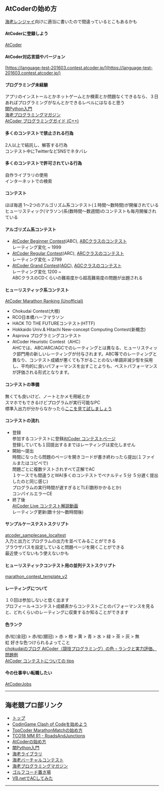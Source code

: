 ## AtCoderの始め方
[海老レンジャイ](https://github.com/ebi-cp/docs/blob/master/README.md)向けに適当に書いたので間違っているとこもあるかも

#### AtCoderに登録しよう
[AtCoder](https://atcoder.jp/?lang=ja)

#### AtCoder対応言語やバージョン
[https://language-test-201603.contest.atcoder.jp/](https://language-test-201603.contest.atcoder.jp/)

#### プログラミング未経験
アプリのインストールとかネットゲームとか検索とか問題なくできるなら、３日あればプログラミングがなんとかできるレベルにはなると思う  
[闇Python入門](https://github.com/ebi-cp/docs/blob/master/dark-pythonista.md)  
[海老プログラミングマガジン](https://github.com/ebi-cp/docs/blob/master/ebi-programming-magazine/README.md)  
[AtCoder プログラミングガイド (C++)](https://atcoder.jp/contests/apg4b?lang=ja)  


#### 多くのコンテストで禁止される行為
2人以上で結託し、解答する行為  
コンテスト中にTwitterなどSNSでネタバレ  

#### 多くのコンテストで許可されている行為
自作ライブラリの使用  
インターネットでの検索  

#### コンテスト
ほぼ毎週 1～2つのアルゴリズム系コンテスト(１時間～数時間)が開催されている  
ヒューリスティック(マラソン)系(数時間～数週間)のコンテストも毎月開催されている  
#### アルゴリズム系コンテスト
- [AtCoder Beginner Contest](https://atcoder.jp/contests/archive?ratedType=1&category=0&keyword=)(ABC), [ABCクラスのコンテスト](https://atcoder.jp/contests/archive?ratedType=1&category=0&keyword=)  
レーティング変化 ~ 1999  
- [AtCoder Regular Contest](https://atcoder.jp/contests/archive?ratedType=2&category=0&keyword=)(ARC), [ARCクラスのコンテスト](https://atcoder.jp/contests/archive?ratedType=2&category=0&keyword=)  
レーティング変化 ~ 2799  
- [AtCoder Grand Contest](https://atcoder.jp/contests/archive?ratedType=3&category=0&keyword=)([AGC](https://www.youtube.com/watch?v=Xh7Uc486SrM&feature=emb_logo)), [AGCクラスのコンテスト](https://atcoder.jp/contests/archive?ratedType=3&category=0&keyword=)  
レーティング変化 1200 ~  
ABCクラスのCDくらいの難易度から超高難易度の問題が出題される  
#### ヒューリスティック系コンテスト  
[AtCoder Marathon Ranking (Unofficial)](https://tomerun.github.io/atcoder_marathon_ranking/index.html)
- Chokudai Contest(大根)
- RCO日本橋ハーフマラソン  
- HACK TO THE FUTUREコンテスト(HTTF)  
- Hokkaido Univ.& Hitachi New-concept Computing Contest(新概念)  
- Asprova プログラミングコンテスト  
- AtCoder Heuristic Contest（AHC）  
AHCでは、ABC/ARC/AGCでのレーティングとは異なる、ヒューリスティック部門用の新しいレーティングが付与されます。ABC等でのレーティングと異なり、コンテスト成績が悪くても下がることのない単調非減少型を採用し、平均的に良いパフォーマンスを出すことよりも、ベストパフォーマンスが評価される形式となります。  

#### コンテストの準備  
無くても良いけど、ノートとかメモ用紙とか  
スマホでもできるけどプログラムが実行可能なPC  
標準入出力が分からなかったら[ここを見て試しましょう](https://atcoder.jp/contests/practice/tasks/practice_1)

#### コンテストの流れ
- 登録  
参加するコンテストに登録[AtCoder コンテストページ](https://atcoder.jp/contests/)  
登録していても１回提出するまではレーティングは変化しません
- 開始～提出  
時間になったら問題のページを開きコードが書き終わったら提出(１ファイルまたはコピペで)  
問題ごとに複数テストされすべて正解でAC  
１ケースでも間違うとWA(多くのコンテストでペナルティ５分 ５分遅く提出したのと同じ感じ)  
プログラムの実行時間が遅すぎるとTLE(数秒かかるとか)  
コンパイルエラーCE  
- 終了後  
[AtCoder Live コンテスト解説動画](https://www.youtube.com/channel/UCtG3StnbhxHxXfE6Q4cPZwQ)  
レーティング更新(数十分～数時間後)

#### サンプルケーステストスクリプト
[atcoder_samplecase_localtest](https://github.com/ebicochineal/atcoder_samplecase_localtest)  
入力と出力とプログラムの出力を並べてみることができる  
ブラウザパスを設定していると問題ページを開くことができる  
最近使ってないもう使えないかも  
#### ヒューリスティックコンテスト用の並列テストスクリプト
[marathon_contest_template_v2](https://github.com/ebicochineal/marathon_match/tree/master/marathon_contest_template_v2)  

#### レーティングについて
１０回は参加しないと低く出ます  
プロフィール->コンテスト成績表からコンテストごとのパフォーマンスを見ると、どれくらいのレーティングに収束するか知ることができます  
#### 色ランク  
赤/虹(金冠) > 赤/虹(銀冠) > 赤 > 橙 > 黄 > 青 > 水 > 緑 > 茶 > 灰 > 無  
虹 好きな色つけられるよってこと  
[chokudaiのブログ AtCoder（競技プログラミング）の色・ランクと実力評価、問題例](http://chokudai.hatenablog.com/entry/2019/02/11/155904)  
[AtCoder コンテストについての tips](https://qiita.com/drken/items/8a6f139158cde8a61dce)


#### 今の仕事辛い転職したい
[AtCoderJobs](https://jobs.atcoder.jp/)  

---
## 海老競プロ部リンク
- [トップ](https://github.com/ebi-cp/docs/blob/master/README.md)
- [CodinGame Clash of Codeを始めよう](https://github.com/ebi-cp/docs/blob/master/start-codingame-clashofcode.md)
- [TopCoder MarathonMatchの始め方](https://github.com/ebi-cp/docs/blob/master/start-topcoder-marathon-match.md)
- [TCO18 MM R1 - RoadsAndJunctions](https://github.com/ebi-cp/docs/blob/master/TopCoderMM/RoadsAndJunctions.md)
- [AtCoderの始め方](https://github.com/ebi-cp/docs/blob/master/start-atcoder.md)
- [闇Python入門](https://github.com/ebi-cp/docs/blob/master/dark-pythonista.md)
- [海老ライブラリ](https://github.com/ebi-cp/docs/tree/master/library)
- [海老バーチャルコンテスト](https://github.com/ebi-cp/docs/blob/master/ebi-virtual-contest.md)
- [海老プログラミングマガジン](https://github.com/ebi-cp/docs/blob/master/ebi-programming-magazine/README.md)
- [ゴルフコード置き場](https://github.com/ebi-cp/golf)
- [VB.netでACしてみた](https://github.com/ebi-cp/vb/tree/master/ebicochineal)
---

